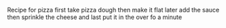 Recipe for pizza
first take pizza dough 
then make it flat 
later add the sauce 
then sprinkle the cheese 
and last put it in the over fo a minute
